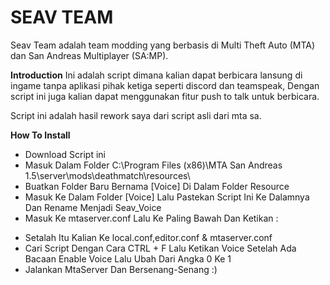 # SEAV TEAM
Seav Team adalah team modding yang berbasis di Multi Theft Auto (MTA) dan San Andreas Multiplayer (SA:MP).

**Introduction**
Ini adalah script dimana kalian dapat berbicara lansung di ingame tanpa aplikasi pihak ketiga seperti discord dan teamspeak, Dengan script ini juga kalian dapat menggunakan fitur push to talk untuk berbicara.

Script ini adalah hasil rework saya dari script asli dari mta sa.

**How To Install**
- Download Script ini
- Masuk Dalam Folder C:\Program Files (x86)\MTA San Andreas 1.5\server\mods\deathmatch\resources\
- Buatkan Folder Baru Bernama [Voice] Di Dalam Folder Resource
- Masuk Ke Dalam Folder [Voice] Lalu Pastekan Script Ini Ke Dalamnya Dan Rename Menjadi Seav_Voice
- Masuk Ke mtaserver.conf Lalu Ke Paling Bawah Dan Ketikan : 
> <resource src="Seav_Voice" startup="1" protected="0" />
- Setalah Itu Kalian Ke local.conf,editor.conf & mtaserver.conf 
- Cari Script Dengan Cara CTRL + F Lalu Ketikan Voice Setelah Ada Bacaan Enable Voice Lalu Ubah Dari Angka 0 Ke 1
- Jalankan MtaServer Dan Bersenang-Senang :)

